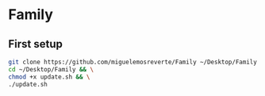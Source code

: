 # Family

## First setup

```bash
git clone https://github.com/miguelemosreverte/Family ~/Desktop/Family && \
cd ~/Desktop/Family && \
chmod +x update.sh && \
./update.sh

```
